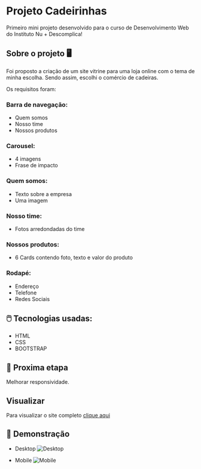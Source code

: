 
# Projeto Cadeirinhas

Primeiro mini projeto desenvolvido para o curso de Desenvolvimento Web do Instituto Nu + Descomplica!


## Sobre o projeto :desktop_computer:
Foi proposto a criação de um site vitrine para uma loja online com o tema de minha escolha. Sendo assim, escolhi o comércio de cadeiras.

Os requisitos foram:
### Barra de navegação:
   * Quem somos
   * Nosso time
   * Nossos produtos

### Carousel:
   * 4 imagens
   * Frase de impacto

### Quem somos:
   * Texto sobre a empresa
   * Uma imagem

### Nosso time:
   * Fotos arredondadas do time

### Nossos produtos:
   * 6 Cards contendo foto, texto e valor do produto

### Rodapé:
   * Endereço
   * Telefone
   * Redes Sociais
## :computer_mouse: Tecnologias usadas:

* HTML
* CSS
* BOOTSTRAP
## :rocket: Proxima etapa

Melhorar responsividade.  
## Visualizar
Para visualizar o site completo <a target="_blank" href="https://geovannafdev.github.io/projeto-loja/">clique aqui</a>

## :calling: Demonstração
* Desktop
![Desktop](src/images/desktop.gif)   


* Mobile
![Mobile](src/images/mobile.gif)

